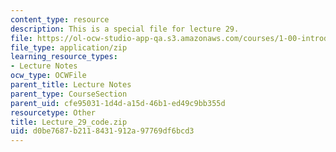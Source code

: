 ```yaml
---
content_type: resource
description: This is a special file for lecture 29.
file: https://ol-ocw-studio-app-qa.s3.amazonaws.com/courses/1-00-introduction-to-computers-and-engineering-problem-solving-spring-2012/d0be7687b2118431912a97769df6bcd3_Lecture_29_code.zip
file_type: application/zip
learning_resource_types:
- Lecture Notes
ocw_type: OCWFile
parent_title: Lecture Notes
parent_type: CourseSection
parent_uid: cfe95031-1d4d-a15d-46b1-ed49c9bb355d
resourcetype: Other
title: Lecture_29_code.zip
uid: d0be7687-b211-8431-912a-97769df6bcd3
---
```

